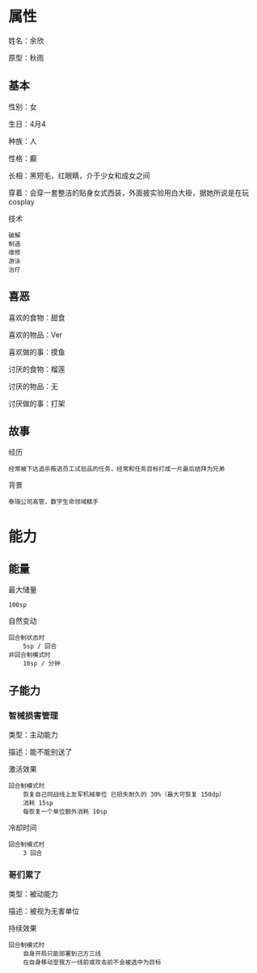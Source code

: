 # 属性

姓名：余欣

原型：秋雨

## 基本

性别：女

生日：4月4

种族：人

性格：癫

长相：黑短毛，红眼睛，介于少女和成女之间

穿着：会穿一套整洁的贴身女式西装，外面披实验用白大褂，据她所说是在玩cosplay

技术

```
破解
制造
维修
游泳
治疗
```

## 喜恶

喜欢的食物：甜食

喜欢的物品：Ver

喜欢做的事：摸鱼

讨厌的食物：榴莲

讨厌的物品：无

讨厌做的事：打架

## 故事

经历

```
经常被下达追杀叛逃员工试验品的任务，经常和任务目标打成一片最后结拜为兄弟
```

背景

```
泰瑞公司高管，数字生命领域糕手
```

# 能力

## 能量

最大储量

```
100sp
```

自然变动

```
回合制状态时
	5sp / 回合
非回合制模式时
	10sp / 分钟
```

## 子能力

### 智械损害管理

类型：主动能力

描述：能不能别送了

激活效果

```
回合制模式时
	恢复自己同战线上友军机械单位 已损失耐久的 30%（最大可恢复 150dp）
	消耗 15sp
	每恢复一个单位额外消耗 10sp
```

冷却时间

```
回合制模式时
	3 回合
```

### 哥们累了

类型：被动能力

描述：被视为无害单位

持续效果

```
回合制模式时
	自身开局只能部署到己方三线
	在自身移动至我方一线前或攻击前不会被选中为目标
```
